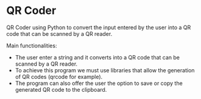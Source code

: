 # QR Coder
QR Coder using Python to convert the input entered by the user into a QR code that can be scanned by a QR reader.

Main functionalities:

- The user enter a string and it converts into a QR code that can be scanned by a QR reader.
- To achieve this program we must use libraries that allow the generation of QR codes (qrcode for example).
- The program can also offer the user the option to save or copy the generated QR code to the clipboard.
